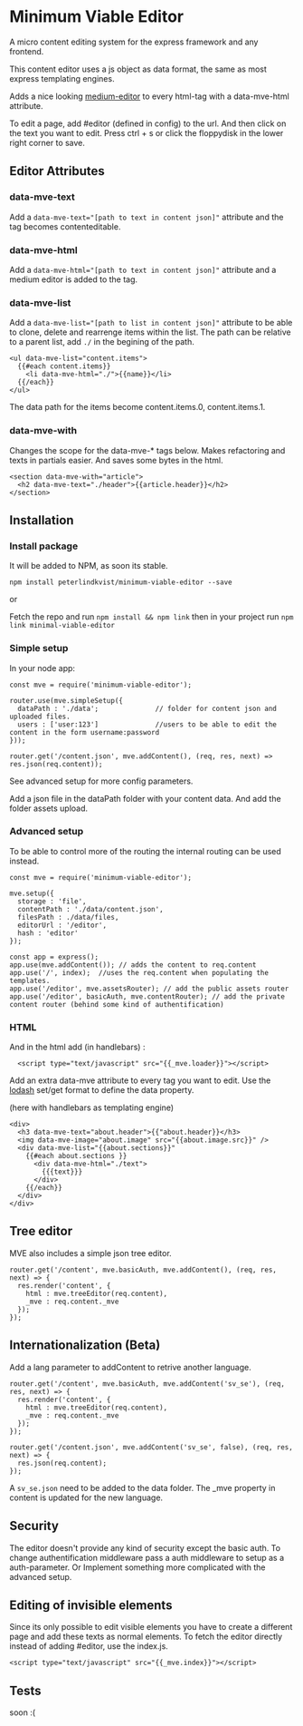 # Minimum Viable Editor
A micro content editing system for the express framework and any frontend.

This content editor uses a js object as data format, the same as most express templating engines.

Adds a nice looking [medium-editor](https://yabwe.github.io/medium-editor/) to every html-tag
with a data-mve-html attribute.

To edit a page, add #editor (defined in config) to the url. And then click on the
text you want to edit. Press ctrl + s or click the floppydisk in the lower right corner to save.

## Editor Attributes

### data-mve-text

Add a `data-mve-text="[path to text in content json]"` attribute and the tag becomes contenteditable.

### data-mve-html

Add a `data-mve-html="[path to text in content json]"` attribute and a medium editor is added to the tag.

### data-mve-list

Add a `data-mve-list="[path to list in content json]"` attribute to be able to clone, delete
and rearrenge items within the list. The path can be relative to a parent list, add `./` in the begining of the path.

    <ul data-mve-list="content.items">
      {{#each content.items}}
        <li data-mve-html="./">{{name}}</li>
      {{/each}}
    </ul>

The data path for the items become content.items.0, content.items.1.

### data-mve-with

Changes the scope for the data-mve-* tags below. Makes refactoring and texts in partials easier. And saves some bytes in the html.

    <section data-mve-with="article">
      <h2 data-mve-text="./header">{{article.header}}</h2>
    </section>

## Installation

### Install package

It will be added to NPM, as soon its stable.

    npm install peterlindkvist/minimum-viable-editor --save

or

Fetch the repo and run `npm install && npm link`
then in your project run `npm link minimal-viable-editor`

### Simple setup

In your node app:

    const mve = require('minimum-viable-editor');

    router.use(mve.simpleSetup({
      dataPath : './data';              // folder for content json and uploaded files.
      users : ['user:123']              //users to be able to edit the content in the form username:password
    }));

    router.get('/content.json', mve.addContent(), (req, res, next) => res.json(req.content));

See advanced setup for more config parameters.

Add a json file in the dataPath folder with your content data. And add the folder assets upload.

### Advanced setup

To be able to control more of the routing the internal routing can be used instead.

    const mve = require('minimum-viable-editor');

    mve.setup({
      storage : 'file',
      contentPath : './data/content.json',
      filesPath : ./data/files,
      editorUrl : '/editor',
      hash : 'editor'
    });

    const app = express();
    app.use(mve.addContent()); // adds the content to req.content
    app.use('/', index);  //uses the req.content when populating the templates.
    app.use('/editor', mve.assetsRouter); // add the public assets router
    app.use('/editor', basicAuth, mve.contentRouter); // add the private content router (behind some kind of authentification)


### HTML

And in the html add (in handlebars) :

      <script type="text/javascript" src="{{_mve.loader}}"></script>

Add an extra data-mve attribute to every tag you want to edit. Use the [lodash](https://lodash.com/docs/4.17.4#get) set/get format to define the data property.

(here with handlebars as templating engine)

    <div>
      <h3 data-mve-text="about.header">{{"about.header}}</h3>
      <img data-mve-image="about.image" src="{{about.image.src}}" />
      <div data-mve-list="{{about.sections}}"
        {{#each about.sections }}
          <div data-mve-html="./text">
            {{{text}}}
          </div>
        {{/each}}
      </div>
    </div>

## Tree editor

MVE also includes a simple json tree editor.

    router.get('/content', mve.basicAuth, mve.addContent(), (req, res, next) => {
      res.render('content', {
        html : mve.treeEditor(req.content),
        _mve : req.content._mve
      });
    });

## Internationalization (Beta)

Add a lang parameter to addContent to retrive another language.

    router.get('/content', mve.basicAuth, mve.addContent('sv_se'), (req, res, next) => {
      res.render('content', {
        html : mve.treeEditor(req.content),
        _mve : req.content._mve
      });
    });

    router.get('/content.json', mve.addContent('sv_se', false), (req, res, next) => {
      res.json(req.content);
    });     

A `sv_se.json` need to be added to the data folder. The _mve property in content is updated for the new language.

## Security

The editor doesn't provide any kind of security except the basic auth. To change authentification middleware pass a auth middleware to setup as a auth-parameter. Or Implement something more complicated with the advanced setup.


## Editing of invisible elements

Since its only possible to edit visible elements you have to create a different page and add these
texts as normal elements. To fetch the editor directly instead of adding #editor, use the index.js.

    <script type="text/javascript" src="{{_mve.index}}"></script>

## Tests

soon :(
